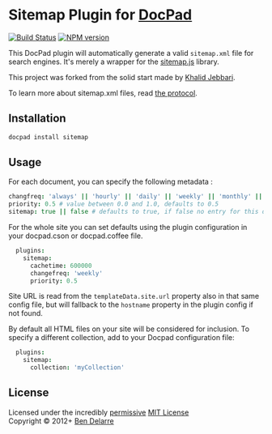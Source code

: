 # Sitemap Plugin for [DocPad](http://docpad.org)

[![Build Status](https://secure.travis-ci.org/docpad/docpad-plugin-sitemap.png?branch=master)](http://travis-ci.org/docpad/docpad-plugin-sitemap "Check this project's build status on TravisCI")
[![NPM version](https://badge.fury.io/js/docpad-plugin-sitemap.png)](https://npmjs.org/package/docpad-plugin-sitemap "View this project on NPM")

This DocPad plugin will automatically generate a valid `sitemap.xml` file for search engines. It's merely a wrapper for the [sitemap.js](https://github.com/ekalinin/sitemap.js) library.

This project was forked from the solid start made by [Khalid Jebbari](https://github.com/DjebbZ/docpad-plugin-sitemap).

To learn more about sitemap.xml files, read [the protocol](http://www.sitemaps.org/).


## Installation

``` bash
docpad install sitemap
```


## Usage
For each document, you can specify the following metadata :

``` coffee
changfreq: 'always' || 'hourly' || 'daily' || 'weekly' || 'monthly' || 'yearly' || 'never' # Change frequency, defaults to 'weekly'
priority: 0.5 # value between 0.0 and 1.0, defaults to 0.5
sitemap: true || false # defaults to true, if false no entry for this document will be generated
```

For the whole site you can set defaults using the plugin configuration in your docpad.cson or docpad.coffee file.

``` coffee
  plugins:
    sitemap:
      cachetime: 600000
      changefreq: 'weekly'
      priority: 0.5
```

Site URL is read from the `templateData.site.url` property also in that same config file, but will fallback to the `hostname` property in the plugin config if not found.

By default all HTML files on your site will be considered for inclusion. To specify a different collection, add to your Docpad configuration file:

``` coffee
  plugins:
    sitemap:
      collection: 'myCollection'
```

## License
Licensed under the incredibly [permissive](http://en.wikipedia.org/wiki/Permissive_free_software_licence) [MIT License](http://creativecommons.org/licenses/MIT/)
<br/>Copyright &copy; 2012+ [Ben Delarre](http://delarre.net)
